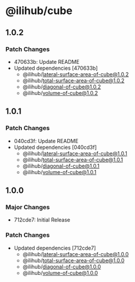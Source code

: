 # @ilihub/cube

## 1.0.2

### Patch Changes

- 470633b: Update README
- Updated dependencies [470633b]
  - @ilihub/lateral-surface-area-of-cube@1.0.2
  - @ilihub/total-surface-area-of-cube@1.0.2
  - @ilihub/diagonal-of-cube@1.0.2
  - @ilihub/volume-of-cube@1.0.2

## 1.0.1

### Patch Changes

- 040cd3f: Update README
- Updated dependencies [040cd3f]
  - @ilihub/lateral-surface-area-of-cube@1.0.1
  - @ilihub/total-surface-area-of-cube@1.0.1
  - @ilihub/diagonal-of-cube@1.0.1
  - @ilihub/volume-of-cube@1.0.1

## 1.0.0

### Major Changes

- 712cde7: Initial Release

### Patch Changes

- Updated dependencies [712cde7]
  - @ilihub/lateral-surface-area-of-cube@1.0.0
  - @ilihub/total-surface-area-of-cube@1.0.0
  - @ilihub/diagonal-of-cube@1.0.0
  - @ilihub/volume-of-cube@1.0.0
